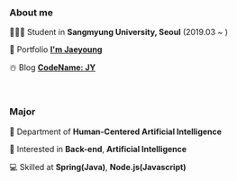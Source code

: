 ### About me

🧑🏻‍💻 Student in **Sangmyung University, Seoul** (2019.03 ~ )

👻 Portfolio **[I'm Jaeyoung](https://jaeyoungstudio.notion.site/I-m-Jaeyoung-b552c2783fa14aae931fe1ef01975a0f)** 

☃️ Blog **[CodeName: JY](https://codenamejy.tistory.com)**

<br>

### Major

🦾 Department of **Human-Centered Artificial Intelligence**

📝 Interested in **Back-end**, **Artificial Intelligence**

💻 Skilled at **Spring(Java)**, **Node.js(Javascript)**

